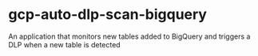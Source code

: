 # gcp-auto-dlp-scan-bigquery
An application that monitors new tables added to BigQuery and triggers a DLP when a new table is detected
